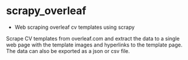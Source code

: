 # scrapy_overleaf

- Web scraping overleaf cv templates using scrapy

Scrape CV templates from overleaf.com and extract the data to a single web page with the template images and hyperlinks to the template page.
The data can also be exported as a json or csv file.
